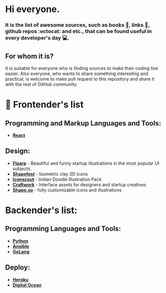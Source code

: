 # Hi everyone. 
### It is the list of awesome sources, such as books :green_book:, links :link:, github repos :octocat: and etc., that can be found useful in every developer's day :computer:.

## For whom it is?
It is suitable for everyone who is finding sources to make their coding live easier. Also everyone, who wants to share something interesting and practical, is welcome to make pull request to this repository and share it with the rest of GitHub community.

# :notebook: Frontender's list

## Programming and Markup Languages and Tools:
* **[React](https://github.com/UlugbekMuslitdinov/awesome-sources/tree/main/frontend/React)**
## Design:
* **[Flaarp](https://www.ls.graphics/illustrations/flaarp)** - Beautiful and funny startup illustrations in the most popular UI subjects.
* **[Shapefest](https://www.shapefest.com/expansions/isometric-clay-icons)** - Isometric clay 3D icons
* **[Iconscout](https://iconscout.com/illustration-pack/indian-doodle)** - Indian Doodle Illustration Pack
* **[Craftwork](https://craftwork.design/)** - Interface assets for designers and startup creatives
* **[Shape.so](https://shape.so/)** - fully customizable icons and illustrations


# Backender's list:

## Programming Languages and Tools:
* **[Python](https://github.com/UlugbekMuslitdinov/awesome-sources/tree/main/backend/python)**
* **[Ansible](https://github.com/UlugbekMuslitdinov/awesome-sources/tree/main/backend/ansible)**
* **[GoLang](https://github.com/UlugbekMuslitdinov/awesome-sources/tree/main/backend/Golang)**
## Deploy:
* **[Heroku](https://heroku.com/)**
* **[Digital Ocean](https://cloud.digitalocean.com/)**





